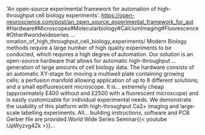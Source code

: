 'An open-source experimental framework for automation of high-throughput cell biology experiments'. https://open-neuroscience.com/post/an_open_source_experimental_framework_for_aut #Hardware#Microscopes#Molecularbiology#CalciumImaging#Fluorescence#Other#worldwideseries ...
omation_of_high_throughput_cell_biology_experiments/
Modern Biology methods require a large number of high quality experiments to be conducted, which requires a high degree of automation. Our solution is an open-source hardware that allows for automatic high-throughput ...
generation of large amounts of cell biology data. The hardware consists of an automatic XY-stage for moving a multiwell plate containing growing cells; a perfusion manifold allowing application of up to 8 different solutions; and a small epifluorescent microscope. It is...
 extremely cheap (approximately £400 without and £2500 with a fluorescent microscope) and is easily customizable for individual experimental needs. We demonstrate the usability of this platform with high-throughput Ca2+ imaging and large-scale labelling experiments. All...
 building instructions, software and PCB Gerber file are provided.World Wide Series Seminar{{< youtube lJpWyzvg4Zk >}}...
